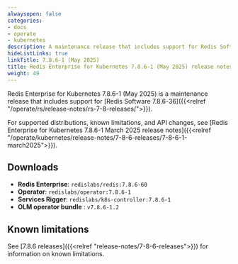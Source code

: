 ```yaml
---
alwaysopen: false
categories:
- docs
- operate
- kubernetes
description: A maintenance release that includes support for Redis Software 7.8.6-60.
hideListLinks: true
linkTitle: 7.8.6-1 (May 2025)
title: Redis Enterprise for Kubernetes 7.8.6-1 (May 2025) release notes
weight: 49
---
```


Redis Enterprise for Kubernetes 7.8.6-1 (May 2025) is a maintenance release that includes support for [Redis Software 7.8.6-36]({{<relref "/operate/rs/release-notes/rs-7-8-releases/">}}).

For supported distributions, known limitations, and API changes, see [Redis Enterprise for Kubernetes 7.8.6-1 March 2025 release notes]({{<relref "/operate/kubernetes/release-notes/7-8-6-releases/7-8-6-1-march2025">}}).

## Downloads

- **Redis Enterprise**: `redislabs/redis:7.8.6-60`
- **Operator**: `redislabs/operator:7.8.6-1`
- **Services Rigger**: `redislabs/k8s-controller:7.8.6-1`
- **OLM operator bundle** : `v7.8.6-1.2`

## Known limitations

See [7.8.6 releases]({{<relref "release-notes/7-8-6-releases">}}) for information on known limitations.
